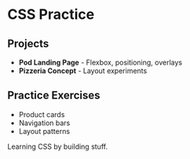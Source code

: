 # CSS Practice

## Projects
- **Pod Landing Page** - Flexbox, positioning, overlays
- **Pizzeria Concept** - Layout experiments

## Practice Exercises
- Product cards
- Navigation bars
- Layout patterns

Learning CSS by building stuff.
